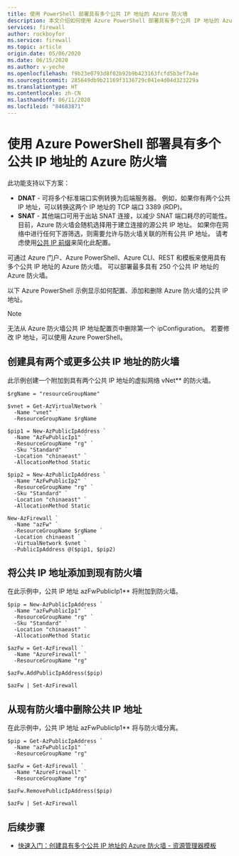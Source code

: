 ```yaml
---
title: 使用 PowerShell 部署具有多个公共 IP 地址的 Azure 防火墙
description: 本文介绍如何使用 Azure PowerShell 部署具有多个公共 IP 地址的 Azure 防火墙。
services: firewall
author: rockboyfor
ms.service: firewall
ms.topic: article
origin.date: 05/06/2020
ms.date: 06/15/2020
ms.author: v-yeche
ms.openlocfilehash: f9b23e0793d8f02b92b9b423163fcfd5b3ef7a4e
ms.sourcegitcommit: 285649db9b21169f3136729c041e4d04d323229a
ms.translationtype: HT
ms.contentlocale: zh-CN
ms.lasthandoff: 06/11/2020
ms.locfileid: "84683871"
---
```

# <a name="deploy-an-azure-firewall-with-multiple-public-ip-addresses-using-azure-powershell"></a>使用 Azure PowerShell 部署具有多个公共 IP 地址的 Azure 防火墙

此功能支持以下方案：

- **DNAT** - 可将多个标准端口实例转换为后端服务器。 例如，如果你有两个公共 IP 地址，可以转换这两个 IP 地址的 TCP 端口 3389 (RDP)。
- **SNAT** - 其他端口可用于出站 SNAT 连接，以减少 SNAT 端口耗尽的可能性。 目前，Azure 防火墙会随机选择用于建立连接的源公共 IP 地址。 如果你在网络中进行任何下游筛选，则需要允许与防火墙关联的所有公共 IP 地址。 请考虑使用[公共 IP 前缀](../virtual-network/public-ip-address-prefix.md)来简化此配置。

可通过 Azure 门户、Azure PowerShell、Azure CLI、REST 和模板来使用具有多个公共 IP 地址的 Azure 防火墙。 可以部署最多具有 250 个公共 IP 地址的 Azure 防火墙。

以下 Azure PowerShell 示例显示如何配置、添加和删除 Azure 防火墙的公共 IP 地址。

> [!NOTE]
> 无法从 Azure 防火墙公共 IP 地址配置页中删除第一个 ipConfiguration。 若要修改 IP 地址，可以使用 Azure PowerShell。

## <a name="create-a-firewall-with-two-or-more-public-ip-addresses"></a>创建具有两个或更多公共 IP 地址的防火墙

此示例创建一个附加到具有两个公共 IP 地址的虚拟网络 vNet** 的防火墙。

```azurepowershell
$rgName = "resourceGroupName"

$vnet = Get-AzVirtualNetwork `
  -Name "vnet" `
  -ResourceGroupName $rgName

$pip1 = New-AzPublicIpAddress `
  -Name "AzFwPublicIp1" `
  -ResourceGroupName "rg" `
  -Sku "Standard" `
  -Location "chinaeast" `
  -AllocationMethod Static

$pip2 = New-AzPublicIpAddress `
  -Name "AzFwPublicIp2" `
  -ResourceGroupName "rg" `
  -Sku "Standard" `
  -Location "chinaeast" `
  -AllocationMethod Static

New-AzFirewall `
  -Name "azFw" `
  -ResourceGroupName $rgName `
  -Location chinaeast `
  -VirtualNetwork $vnet `
  -PublicIpAddress @($pip1, $pip2)
```

## <a name="add-a-public-ip-address-to-an-existing-firewall"></a>将公共 IP 地址添加到现有防火墙

在此示例中，公共 IP 地址 azFwPublicIp1** 将附加到防火墙。

```azurepowershell
$pip = New-AzPublicIpAddress `
  -Name "azFwPublicIp1" `
  -ResourceGroupName "rg" `
  -Sku "Standard" `
  -Location "chinaeast" `
  -AllocationMethod Static

$azFw = Get-AzFirewall `
  -Name "AzureFirewall" `
  -ResourceGroupName "rg"

$azFw.AddPublicIpAddress($pip)

$azFw | Set-AzFirewall
```

## <a name="remove-a-public-ip-address-from-an-existing-firewall"></a>从现有防火墙中删除公共 IP 地址

在此示例中，公共 IP 地址 azFwPublicIp1** 将与防火墙分离。

```azurepowershell
$pip = Get-AzPublicIpAddress `
  -Name "azFwPublicIp1" `
  -ResourceGroupName "rg"

$azFw = Get-AzFirewall `
  -Name "AzureFirewall" `
  -ResourceGroupName "rg"

$azFw.RemovePublicIpAddress($pip)

$azFw | Set-AzFirewall
```

## <a name="next-steps"></a>后续步骤

* [快速入门：创建具有多个公共 IP 地址的 Azure 防火墙 - 资源管理器模板](quick-create-multiple-ip-template.md)

<!-- Update_Description: update meta properties, wording update, update link -->